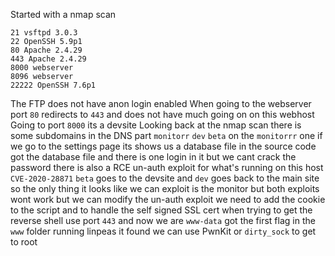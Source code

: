 Started with a nmap scan
```
21 vsftpd 3.0.3
22 OpenSSH 5.9p1
80 Apache 2.4.29
443 Apache 2.4.29
8000 webserver
8096 webserver
22222 OpenSSH 7.6p1
```
The FTP does not have anon login enabled 
When going to the webserver port `80` redirects to `443` and does not have much going on on this webhost
Going to port `8000` its a devsite 
Looking back at the nmap scan there is some subdomains in the DNS part `monitorr` `dev` `beta` on the `monitorrr` one if we go to the settings page its shows us a database file in the source code got the database file and there is one login in it but we cant crack the password there is also a RCE un-auth exploit for what's running on this host `CVE-2020-28871` 
`beta` goes to the devsite and `dev` goes back to the main site so the only thing it looks like we can exploit is the monitor but both exploits wont work but we can modify the un-auth exploit we need to add the cookie to the script and to handle the self signed SSL cert when trying to get the reverse shell use port `443` and now we are `www-data` got the first flag in the `www` folder running linpeas it found we can use PwnKit or `dirty_sock` to get to root 